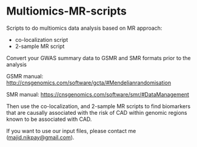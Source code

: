 # Multiomics-MR-scripts
Scripts to do multiomics data analysis based on MR approach:
- co-localization script
- 2-sample MR  script

Convert your GWAS summary data to GSMR and SMR formats prior to the analysis

GSMR manual: http://cnsgenomics.com/software/gcta/#Mendelianrandomisation

SMR manual: https://cnsgenomics.com/software/smr/#DataManagement

Then use the co-localization, and 2-sample MR scripts to find biomarkers that are causally associated with the risk of CAD within genomic regions known to be associated with CAD.

If you want to use our input files, please contact me (majid.nikpay@gmail.com).
